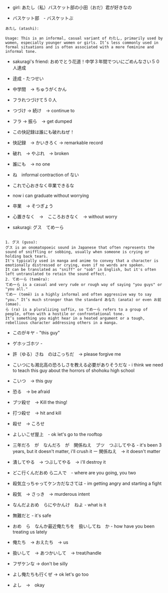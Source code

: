 - girl: あたし（私）バスケット部の小田（おだ）君が好きなの

- バスケット部　- バスケットぶ

```
あたし (atashi):

Usage: This is an informal, casual variant of わたし, primarily used by women, especially younger women or girls. It’s less commonly used in formal situations and is often associated with a more feminine and informal tone.
```

- sakuragi's friend: おめでとう花道！中学３年間でついにごめんなさい５０人達成
- 逹成 - たつせい
- 中学間　→ ちゅうがくかん

- フラれつづけて５０人
- つづけ → 続け　→ continue to
- フラ → 振ら　→ get dumped

- この快記録は誰にも破れねぜ！
- 快記録　→ かいきろく → remarkable record
- 破れ　→ やぶれ　→ broken
- 誰にも　→ no one
- ね　informal contraction of ない

- これで心おきなく卒業できるな
- now i can graduate without worrying
- 卒業　→ そつぎょう
- 心置きなく　→　こころおきなく　→ without worry

- sakuragi: グス　てめーら
```

1. グス (gusu):
グス is an onomatopoeic sound in Japanese that often represents the sound of sniffling or sobbing, usually when someone is crying or holding back tears.
It's typically used in manga and anime to convey that a character is emotionally distressed or crying, even if no words are spoken.
It can be translated as "sniff" or "sob" in English, but it's often left untranslated to retain the sound effect.
2. てめーら (temēra):
てめーら is a casual and very rude or rough way of saying "you guys" or "you all."
てめー (temē) is a highly informal and often aggressive way to say "you." It’s much stronger than the standard あなた (anata) or even お前 (omae).
ら (ra) is a pluralizing suffix, so てめーら refers to a group of people, often with a hostile or confrontational tone.
It’s something you might hear in a heated argument or a tough, rebellious character addressing others in a manga.
```


- このがキヤ - "this guy"
- ゲホッゴホツ -

- 許（ゆる）さね　のはこっちだ　→ please forgive me

- こいつにも湘北高の恐ろしさを教える必要がありそうだな - i think we need to teach this guy about the horrors of shohoku high school
- こいつ　→ this guy
- 恐る　→ be afraid

- ブツ殺せ　→ Kill the thing!
- 打つ殺せ　→ hit and kill
- 殺せ　→ ころせ

- よしいこぜ屋上　- ok let's go to the rooftop

- 三年だろ　が　なんだろ　が　関係ねえ　ブツ　つぶしてやる - it's been 3 years, but it doesn't matter, i'll crush it
ー 関係ねえ　→ it doesn't matter
- 潰してやる　→ つぶしてやる　→ i'll destroy it

- どこ行くんだおめ ら二人で　- where are you going, you two

- 殺気立っちゃってケンカだなさては - im getting angry and starting a fight
- 殺気　→ さっき　→ murderous intent

- なんだよおめ　らにやかんけ　ねよ - what is it

- 無難だと - it's safe

- おめ　ら　なんか最近俺たちを　扱いしてね　か - how have you been treating us lately
- 俺たち　→ おえたち　→ us
- 扱いして　→ あつかいして　→ treat/handle

- フザケンな -> don't be silly
- よし俺たちも行くぜ -> ok let's go too

- よし　→　okay